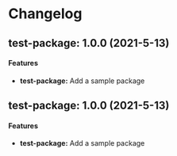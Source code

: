 # Changelog

## test-package: 1.0.0 (2021-5-13)
#### Features 
* **test-package:** Add a sample package


## test-package: 1.0.0 (2021-5-13)
#### Features 
* **test-package:** Add a sample package

